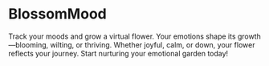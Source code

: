 # BlossomMood
Track your moods and grow a virtual flower. Your emotions shape its growth—blooming, wilting, or thriving. Whether joyful, calm, or down, your flower reflects your journey. Start nurturing your emotional garden today!
